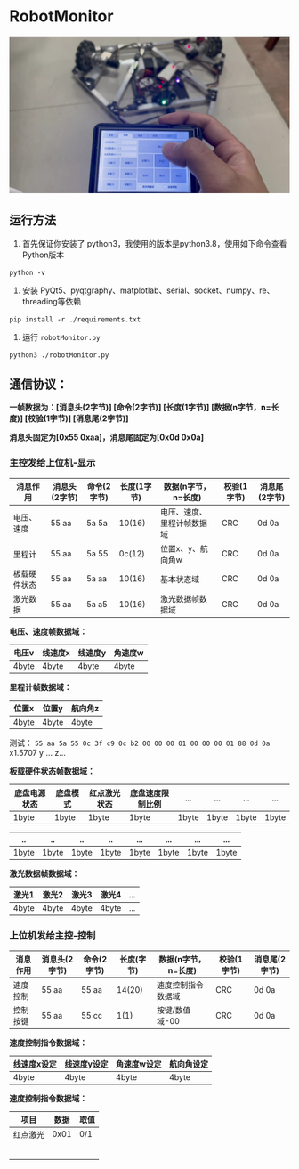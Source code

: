 # RobotMonitor


![top](img/top.jpg)

## 运行方法

1. 首先保证你安装了 python3，我使用的版本是python3.8，使用如下命令查看Python版本

```shell
python -v
```

1. 安装 PyQt5、pyqtgraphy、matplotlab、serial、socket、numpy、re、threading等依赖

```shell
pip install -r ./requirements.txt 
```

1. 运行 `robotMonitor.py`

```shell
python3 ./robotMonitor.py
```



## 通信协议：

**一帧数据为：[消息头(2字节)] [命令(2字节)] [长度(1字节)] [数据(n字节，n=长度)] [校验(1字节)] [消息尾(2字节)]**

**消息头固定为[0x55 0xaa]，消息尾固定为[0x0d 0x0a]**

### 主控发给上位机-显示

| 消息作用     | 消息头(2字节) | 命令(2字节) | 长度(1字节) | 数据(n字节，n=长度)        | 校验(1字节) | 消息尾(2字节) |
| ------------ | ------------- | ----------- | ----------- | -------------------------- | ----------- | ------------- |
| 电压、速度   | 55 aa         | 5a 5a       | 10(16)      | 电压、速度、里程计帧数据域 | CRC         | 0d 0a         |
| 里程计       | 55 aa         | 5a 55       | 0c(12)      | 位置x、y、航向角w          | CRC         | 0d 0a         |
| 板载硬件状态 | 55 aa         | 5a aa       | 10(16)       | 基本状态域       | CRC         | 0d 0a         |
| 激光数据     | 55 aa         | 5a a5       | 10(16)      | 激光数据帧数据域           | CRC         | 0d 0a         |



**电压、速度帧数据域：**

| 电压v | 线速度x | 线速度y | 角速度w |
| ----- | ------- | ------- | ------- |
| 4byte | 4byte   | 4byte   | 4byte   |

**里程计帧数据域：**

| 位置x | 位置y | 航向角z |
| ----- | ----- | ------- |
| 4byte | 4byte | 4byte   |

测试： `55 aa 5a 55 0c 3f c9 0c b2 00 00 00 01 00 00 00 01 88 0d 0a`  x1.5707 y ...  z...

**板载硬件状态帧数据域：**

| 底盘电源状态 | 底盘模式 | 红点激光状态 | 底盘速度限制比例 | ...   | ...   | ...   | ...   |
| ------------ | -------- | ------------ | ---------------- | ----- | ----- | ----- | ----- |
| 1byte        | 1byte    | 1byte        | 1byte            | 1byte | 1byte | 1byte | 1byte |

| ..    | ..    | ..    | ..    | ...   | ...   | ...   | ...   |
| ----- | ----- | ----- | ----- | ----- | ----- | ----- | ----- |
| 1byte | 1byte | 1byte | 1byte | 1byte | 1byte | 1byte | 1byte |



**激光数据帧数据域：**

| 激光1 | 激光2 | 激光3 | 激光4 | ...  |
| ----- | ----- | ----- | ----- | ---- |
| 4byte | 4byte | 4byte | 4byte | ...  |

### 上位机发给主控-控制

| 消息作用 | 消息头(2字节) | 命令(2字节) | 长度(字节) | 数据(n字节，n=长度) | 校验(1字节) | 消息尾(2字节) |
| -------- | ------------- | ----------- | ----------- | ------------------- | ----------- | ------------- |
| 速度控制 | 55 aa         | 55 aa       | 14(20)      | 速度控制指令数据域  | CRC         | 0d 0a         |
| 控制按键 | 55 aa         | 55 cc     | 1(1)    | 按键/数值域-00                | CRC | 0d 0a |

**速度控制指令数据域：**

| 线速度x设定 | 线速度y设定 | 角速度w设定 | 航向角设定 |
| ----------- | ----------- | ----------- | ---------- |
| 4byte       | 4byte       | 4byte       | 4byte      |

**速度控制指令数据域：**

| 项目     | 数据 | 取值 |
| -------- | ---- | ---- |
| 红点激光 | 0x01 | 0/1  |
|          |      |      |
|          |      |      |
|          |      |      |
|          |      |      |
|          |      |      |
|          |      |      |
